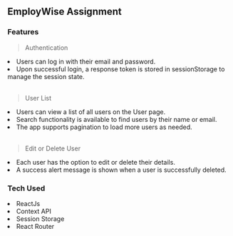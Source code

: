 ## EmployWise Assignment

### Features

> Authentication
<li> Users can log in with their email and password.
<li> Upon successful login, a response token is stored in sessionStorage to manage the session state.
<br></br>

> User List
<li> Users can view a list of all users on the User page.
<li> Search functionality is available to find users by their name or email.
<li> The app supports pagination to load more users as needed.
<br></br>

> Edit or Delete User
<li> Each user has the option to edit or delete their details.
<li> A success alert message is shown when a user is successfully deleted.

### Tech Used

<li> ReactJs
<li> Context API
<li> Session Storage
<li> React Router